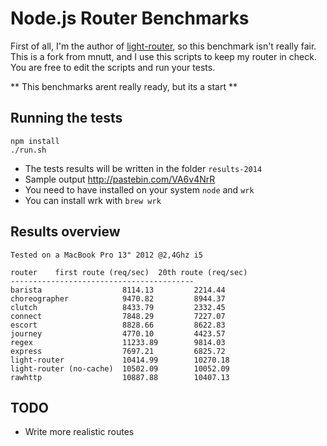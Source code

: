 Node.js Router Benchmarks
=========================

First of all, I'm the author of [light-router](https://github.com/herenow/light-router), so this benchmark isn't really fair. This is a fork from mnutt, and I use this scripts to keep my router in check. You are free to edit the scripts and run your tests.

** This benchmarks arent really ready, but its a start **

Running the tests
-------
```
npm install
./run.sh
```
* The tests results will be written in the folder `results-2014`
* Sample output http://pastebin.com/VA6v4NrR
* You need to have installed on your system `node` and `wrk`
* You can install wrk with `brew wrk`


Results overview
-------
```
Tested on a MacBook Pro 13" 2012 @2,4Ghz i5
```

```
router    first route (req/sec)  20th route (req/sec)
-----------------------------------------
barista                  8114.13         2214.44
choreographer            9470.82         8944.37
clutch                   8433.79         2332.45
connect                  7848.29         7227.07
escort                   8828.66         8622.83
journey                  4770.10         4423.57
regex                    11233.89        9814.03
express                  7697.21         6825.72
light-router             10414.99        10270.18
light-router (no-cache)  10502.09        10052.09
rawhttp                  10887.88        10407.13
```

TODO
------
* Write more realistic routes
